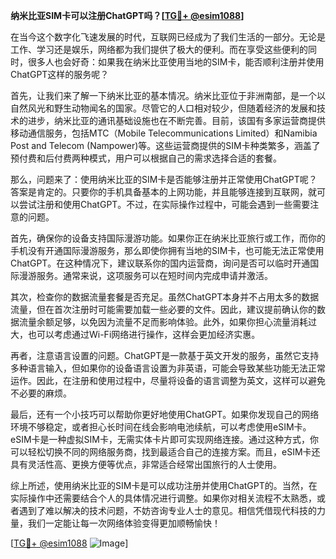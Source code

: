 **纳米比亚SIM卡可以注册ChatGPT吗？[[TG💪+ @esim1088](https://t.me/s/esim1088)]**

在当今这个数字化飞速发展的时代，互联网已经成为了我们生活的一部分。无论是工作、学习还是娱乐，网络都为我们提供了极大的便利。而在享受这些便利的同时，很多人也会好奇：如果我在纳米比亚使用当地的SIM卡，能否顺利注册并使用ChatGPT这样的服务呢？

首先，让我们来了解一下纳米比亚的基本情况。纳米比亚位于非洲南部，是一个以自然风光和野生动物闻名的国家。尽管它的人口相对较少，但随着经济的发展和技术的进步，纳米比亚的通讯基础设施也在不断完善。目前，该国有多家运营商提供移动通信服务，包括MTC（Mobile Telecommunications Limited）和Namibia Post and Telecom (Nampower)等。这些运营商提供的SIM卡种类繁多，涵盖了预付费和后付费两种模式，用户可以根据自己的需求选择合适的套餐。

那么，问题来了：使用纳米比亚的SIM卡是否能够注册并正常使用ChatGPT呢？答案是肯定的。只要你的手机具备基本的上网功能，并且能够连接到互联网，就可以尝试注册和使用ChatGPT。不过，在实际操作过程中，可能会遇到一些需要注意的问题。

首先，确保你的设备支持国际漫游功能。如果你正在纳米比亚旅行或工作，而你的手机没有开通国际漫游服务，那么即使你拥有当地的SIM卡，也可能无法正常使用ChatGPT。在这种情况下，建议联系你的国内运营商，询问是否可以临时开通国际漫游服务。通常来说，这项服务可以在短时间内完成申请并激活。

其次，检查你的数据流量套餐是否充足。虽然ChatGPT本身并不占用太多的数据流量，但在首次注册时可能需要加载一些必要的文件。因此，建议提前确认你的数据流量余额足够，以免因为流量不足而影响体验。此外，如果你担心流量消耗过大，也可以考虑通过Wi-Fi网络进行操作，这样会更加经济实惠。

再者，注意语言设置的问题。ChatGPT是一款基于英文开发的服务，虽然它支持多种语言输入，但如果你的设备语言设置为非英语，可能会导致某些功能无法正常运作。因此，在注册和使用过程中，尽量将设备的语言调整为英文，这样可以避免不必要的麻烦。

最后，还有一个小技巧可以帮助你更好地使用ChatGPT。如果你发现自己的网络环境不够稳定，或者担心长时间在线会影响电池续航，可以考虑使用eSIM卡。eSIM卡是一种虚拟SIM卡，无需实体卡片即可实现网络连接。通过这种方式，你可以轻松切换不同的网络服务商，找到最适合自己的连接方案。而且，eSIM卡还具有灵活性高、更换方便等优点，非常适合经常出国旅行的人士使用。

综上所述，使用纳米比亚的SIM卡是可以成功注册并使用ChatGPT的。当然，在实际操作中还需要结合个人的具体情况进行调整。如果你对相关流程不太熟悉，或者遇到了难以解决的技术问题，不妨咨询专业人士的意见。相信凭借现代科技的力量，我们一定能让每一次网络体验变得更加顺畅愉快！

[[TG💪+ @esim1088](https://t.me/s/esim1088) ![Image](https://i.postimg.cc/4NQfJmqS/Snipaste-2025-05-13-00-14-12.png)]
